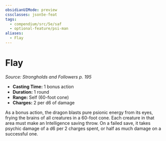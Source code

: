 ```yaml
---
obsidianUIMode: preview
cssclasses: json5e-feat
tags:
  - compendium/src/5e/saf
  - optional-feature/psi-man
aliases:
  - Flay
---
```

# Flay
*Source: Strongholds and Followers p. 195*  

- **Casting Time:** 1 bonus action  
- **Duration:** 1 round  
- **Range:** Self (60-foot cone)  
- **Charges:** 2 per d6 of damage  

As a bonus action, the dragon blasts pure psionic energy from its eyes, frying the brains of all creatures in a 60-foot cone. Each creature in that area must make an Intelligence saving throw. On a failed save, it takes psychic damage of a d6 per 2 charges spent, or half as much damage on a successful one.
